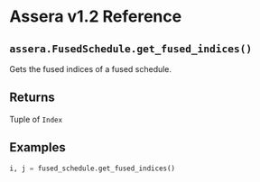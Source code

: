 [//]: # (Project: Assera)
[//]: # (Version: v1.2)

# Assera v1.2 Reference

## `assera.FusedSchedule.get_fused_indices()`
Gets the fused indices of a fused schedule.

## Returns
Tuple of `Index`

## Examples

```python
i, j = fused_schedule.get_fused_indices()
```

<div style="page-break-after: always;"></div>
